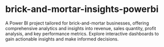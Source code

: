 # brick-and-mortar-insights-powerbi
A Power BI project tailored for brick-and-mortar businesses, offering comprehensive analytics and insights into revenue, sales quantity, profit analysis, and key performance metrics. Explore interactive dashboards to gain actionable insights and make informed decisions.
